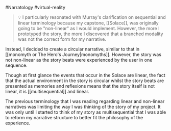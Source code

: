 #Narratology #virtual-reality

> 💡 I particularly resonated with Murray's clarification on sequential and linear terminology because my capstone, [[Solace]], was originally going to be "non-linear" as I would implement. However, the more I prototyped the story, the more I discovered that a branched modality was not the correct form for my narrative. 

Instead, I decided to create a circular narrative, similar to that in [[monomyth or The Hero's Journey|monomyths]]. However, the story was not non-linear as the story beats were experienced by the user in one sequence.

Though at first glance the events that occur in the Solace are linear, the fact that the actual environment in the story is circular whilst the story beats are presented as memories and reflexions means that the story itself is not linear, it is [[multisequential]] and linear. 

The previous terminology that I was reading regarding linear and non-linear narratives was limiting the way I was thinking of the story of my project. It was only until I started to think of my story as multisequential that I was able to reform my narrative structure to better fit the philosophy of the experience. 